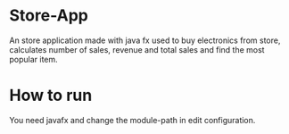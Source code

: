 # Store-App
An store application made with java fx used to buy electronics from store, calculates number of sales, revenue and total sales and find the most popular item.
# How to run
You need javafx and change the module-path in edit configuration.
